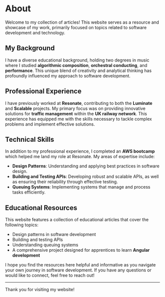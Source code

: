 # About

Welcome to my collection of articles! This website serves as a resource and showcase of my work, primarily focused on topics related to software development and technology. 

## My Background

I have a diverse educational background, holding two degrees in music where I studied **algorithmic composition**, **orchestral conducting**, and **performance**. This unique blend of creativity and analytical thinking has profoundly influenced my approach to software development.

## Professional Experience

I have previously worked at **Resonate**, contributing to both the **Luminate** and **Scalable** projects. My primary focus was on providing innovative solutions for **traffic management** within the **UK railway network**. This experience has equipped me with the skills necessary to tackle complex problems and implement effective solutions.

## Technical Skills

In addition to my professional experience, I completed an **AWS bootcamp** which helped me land my role at Resonate. My areas of expertise include:

- **Design Patterns**: Understanding and applying best practices in software design.
- **Building and Testing APIs**: Developing robust and scalable APIs, as well as ensuring their reliability through effective testing.
- **Queuing Systems**: Implementing systems that manage and process tasks efficiently.

## Educational Resources

This website features a collection of educational articles that cover the following topics:

- Design patterns in software development
- Building and testing APIs
- Understanding queuing systems
- A comprehensive project designed for apprentices to learn **Angular development**

I hope you find the resources here helpful and informative as you navigate your own journey in software development. If you have any questions or would like to connect, feel free to reach out!

---

Thank you for visiting my website!

